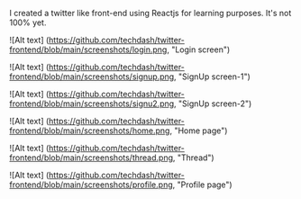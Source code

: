 I created a twitter like front-end using Reactjs for learning purposes.
It's not 100% yet.

![Alt text] (https://github.com/techdash/twitter-frontend/blob/main/screenshots/login.png, "Login screen")

![Alt text] (https://github.com/techdash/twitter-frontend/blob/main/screenshots/signup.png, "SignUp screen-1")

![Alt text] (https://github.com/techdash/twitter-frontend/blob/main/screenshots/signu2.png, "SignUp screen-2")

![Alt text] (https://github.com/techdash/twitter-frontend/blob/main/screenshots/home.png, "Home page")

![Alt text] (https://github.com/techdash/twitter-frontend/blob/main/screenshots/thread.png, "Thread")

![Alt text] (https://github.com/techdash/twitter-frontend/blob/main/screenshots/profile.png, "Profile page")